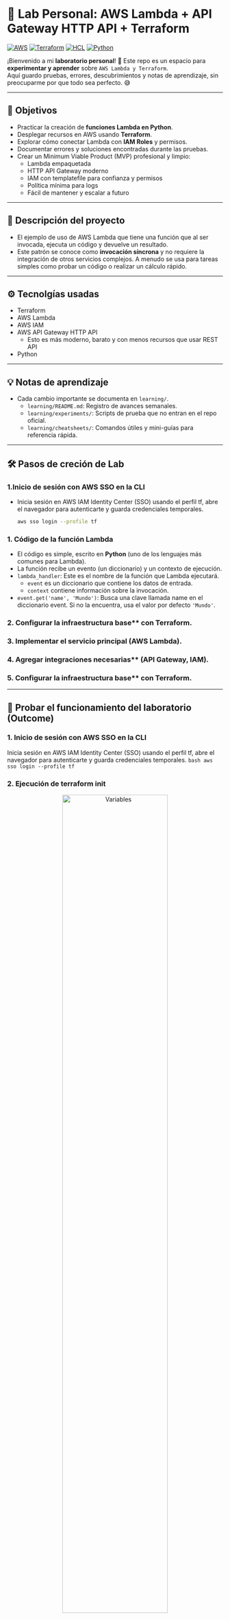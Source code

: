 # 🧪 Lab Personal: AWS Lambda + API Gateway HTTP API + Terraform

[![AWS](https://img.shields.io/badge/AWS-%23FF9900?logo=amazonaws&logoColor=white)](#)
[![Terraform](https://img.shields.io/badge/IaC-Terraform-623CE4?logo=terraform&logoColor=white)](#)
[![HCL](https://img.shields.io/badge/Language-HCL-blueviolet)](#)
[![Python](https://img.shields.io/badge/Language-Python-3776AB?logo=python&logoColor=white)](#)



¡Bienvenido a mi **laboratorio personal**! 🚀 
Este repo es un espacio para **experimentar y aprender** sobre `AWS Lambda y Terraform`.  
Aquí guardo pruebas, errores, descubrimientos y notas de aprendizaje, sin preocuparme por que todo sea perfecto. 😅

---

## 🎯 Objetivos
- Practicar la creación de **funciones Lambda en Python**.
- Desplegar recursos en AWS usando **Terraform**.
- Explorar cómo conectar Lambda con **IAM Roles** y permisos.
- Documentar errores y soluciones encontradas durante las pruebas.
- Crear un Minimum Viable Product (MVP) profesional y limpio:
    - Lambda empaquetada
    - HTTP API Gateway moderno
    - IAM con templatefile para confianza y permisos
    - Política mínima para logs
    - Fácil de mantener y escalar a futuro

---

## 📖 Descripción del proyecto
- El ejemplo de uso de AWS Lambda que tiene una función que al ser invocada, ejecuta un código y devuelve un resultado.
- Este patrón se conoce como **invocación síncrona** y no requiere la integración de otros servicios complejos. A menudo se usa para tareas simples como probar un código o realizar un cálculo rápido.

---

## ⚙️ Tecnolgías usadas
- Terraform
- AWS Lambda
- AWS IAM
- AWS API Gateway HTTP API
    - Esto es más moderno, barato y con menos recursos que usar REST API
- Python

---

## 💡 Notas de aprendizaje
- Cada cambio importante se documenta en `learning/`.
    - `learning/README.md`: Registro de avances semanales.
    - `learning/experiments/`: Scripts de prueba que no entran en el repo oficial.
    - `learning/cheatsheets/`: Comandos útiles y mini-guías para referencia rápida.

---

## 🛠️ Pasos de creción de Lab
### 1.Inicio de sesión con AWS SSO en la CLI
- Inicia sesión en AWS IAM Identity Center (SSO) usando el perfil tf, abre el navegador para autenticarte y guarda credenciales temporales.
    ```bash
    aws sso login --profile tf
    ```
### 1. Código de la función Lambda
- El código es simple, escrito en **Python** (uno de los lenguajes más comunes para Lambda).
- La función recibe un evento (un diccionario) y un contexto de ejecución.
- `lambda_handler`: Este es el nombre de la función que Lambda ejecutará. 
    - `event` es un diccionario que contiene los datos de entrada.
    - `context` contiene información sobre la invocación.
- `event.get('name', 'Mundo')`: Busca una clave llamada name en el diccionario event. Si no la encuentra, usa el valor por defecto `'Mundo'`.

### 2. Configurar la infraestructura base** con Terraform. 


### 3. Implementar el servicio principal (AWS Lambda).


### 4. Agregar integraciones necesarias** (API Gateway, IAM).


### 5. Configurar la infraestructura base** con Terraform. 

---

## 🚀 Probar el funcionamiento del laboratorio (Outcome)
### 1. Inicio de sesión con AWS SSO en la CLI
Inicia sesión en AWS IAM Identity Center (SSO) usando el perfil tf, abre el navegador para autenticarte y guarda credenciales temporales.
    ```bash
    aws sso login --profile tf
    ```
### 2. Ejecución de terraform init
<p align="center">
    <img src="imagenes/tf-init.png" alt="Variables" width="70%">
</p>

### 3. Ejecución de terraform plan
- La imagen muestra uan parte del resultado:
<p align="center">
    <img src="imagenes/tf-plan.png" alt="Variables" width="80%">
</p>

### 4. Ejecución de terraform apply
<p align="center">
    <img src="imagenes/tf-apply.png" alt="Variables" width="80%">
</p>

### 6. Invocación con cURL
- Una vez desplegado (terraform apply), copia la URL del output:
    ```bash
    curl -X POST "$(terraform output -raw api_invoke_url)"
    ```
- Respuesta esperada:
    ```
    "Hola desde Lambda con HTTP API!"
    ```
---

## ⚡ Mejoras
1. Versión extendida next-level 1
- Mejoras:
    - GET /hola con query string 
    - GET y POST /hola
    - Logs enriquecidos en CloudWatch
    - Logs con retención para Lambda y API Gateway (HTTP API v2)
    - Lambda tenga acceso a leer de S3
    - Uso de variable de Terraform para bucket
    - CORS
- ¿Qué se gana con esta versión next-level 1?
    - Rutas GET/POST con el mismo integration (proxy).
    - CORS configurable.
    - Logs controlados y con retención:
        - CloudWatch Logs de Lambda (por función).
        - Access Logs del API Gateway (JSON, fácil de parsear).
    - IAM limpia con Terraform file() y mínimo privilegio a S3.
    - Variables para bucket y retención.
    - Payload v2.0 (HTTP API moderno, menor costo/latencia).
2. Versión extendida next-level 2
- Mejora: WAF (AWS WAF v2) al HTTP API
    - Crear el WebACL (WAF)
    - Asociar el WebACL al API Gateway HTTP API
- ¿Qué se gana con esta versión-next-level 2?
    - Protección contra ataques comunes en aplicaciones web
    - Filtrado de tráfico no deseado antes de que llegue a tu Lambda o backend
    - Mitigación de DDoS a nivel de aplicación (L7)
    - Reglas gestionadas (Managed Rules) listas para usar
    - Flexibilidad con reglas personalizadas
    - Cumplimiento y buenas prácticas de seguridad
3. Versión extendida next-level 3
- Mejora: auth con IAM/Cognito para cerrar el endpoint
    - Autenticación con IAM: Cuando usas IAM auth, estás diciendo que solo identidades AWS autorizadas (usuarios, roles, aplicaciones con credenciales válidas de AWS) pueden invocar tu API.
    - Autenticación con Amazon Cognito: Aquí cierras el endpoint pero en vez de identidades IAM puras, usas usuarios de una aplicación (login con usuario/contraseña, redes sociales, SAML, etc.).
 - ¿Qué se gana con esta versión-next-level 3?
    - Autenticación con IAM:
        - Con esto, el endpoint queda inaccesible públicamente, salvo para clientes que usen credenciales AWS válidas (con permisos).
    - Amazon Cognito: 
        - Esto permite exponer un endpoint seguro a usuarios externos sin darles credenciales IAM.
        - Acceso cerrado a usuarios autenticados con JWT.
    - Ambos cierran el API (no cualquiera puede entrar), y es considerado best practice para cualquier endpoint sensible.
    - Diferencias:

| Método           | Caso típico                                                                    | Nivel de seguridad                        |
| ---------------- | ------------------------------------------------------------------------------ | ----------------------------------------- |
| **IAM Auth**     | Acceso desde apps internas, microservicios, Lambda, CI/CD con credenciales AWS | Muy fuerte (firmas SigV4, control IAM)    |
| **Cognito Auth** | Acceso desde usuarios finales (web, móviles) con login y JWT                   | Flexible, más amigable para apps públicas |
| **Sin auth**     | Endpoint público (ej. webhook)                                                 | Riesgoso, cualquiera puede invocar        |

---

## 📌 Notas
> Este repo es **experimental**, no es un proyecto oficial de CyberNuclei.<br>
> Se recomienda romper cosas y aprender de los errores 😎<br>
> Este repo personal sirve como **sandbox** para probar ideas y aprender nuevas tecnologías.

## 🔗 Referencias
- [CyberNuclei Labs](https://github.com/cybernuclei) → repos oficiales y demos públicas.

---

### 📝 Licencia

Este repositorio está disponible bajo la licencia MIT.  
Puedes usar, modificar y compartir libremente el contenido, incluso con fines comerciales.  
Consulta el archivo [`LICENSE`](./LICENSE) para más detalles.

---
